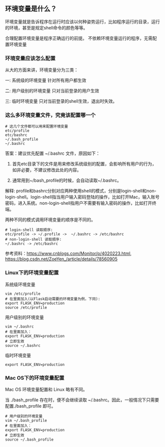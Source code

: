 ## 环境变量是什么？

环境变量就是告诉程序在运行时应该以何种姿势运行，比如程序运行的目录，运行的环境，甚至是规定shell命令的颜色等等。

合理配置环境变量是程序正确运行的前提。
不依赖环境变量运行的程序，无需配置环境变量

### 环境变量应该怎么配置

从大的方面来讲，环境变量分为三类：

一: 系统级的环境变量
针对所有用户都生效

二: 用户级别的环境变量
只对当前登录的用户生效

三: 临时环境变量
只对当前登录的shell生效，退出时失效。

### 这么多环境变量文件，究竟该配置哪一个

```
# 这几个文件都可以用来配置环境变量
etc/profile
etc/bashrc
~/.bash_profile
~/.bashrc
```

答案：建议优先配置 ~/.bashrc 文件，原因如下：

1. 首先etc目录下的文件是用来修改系统级别的配置，会影响所有用户的行为，如非必要，不建议修改此处的内容。

2. 通常用到~/bash_profile的时候，会自动读取~/.bashrc。

解释: profile和bashrc分别对应两种使用shell的模式，分别是login-shell和non-login-shell。login-shell指当用户输入密码登陆的操作，比如打开Mac，输入账号密码，进入系统。non-login-shell指用户不需要有输入密码的操作，比如打开终端。

两种不同的模式调用环境变量的顺序是不同的。
```
# login-shell 读取顺序: 
etc/profile -> ~/.profile ->  ~/.bashrc -> /etc/bashrc
# non-login-shell 读取顺序:
~/.bashrc -> /etc/bashrc
```
参考资料：https://www.cnblogs.com/Monitor/p/4020223.html,
https://blog.csdn.net/ZoeYen_/article/details/78560905


### Linux下的环境变量配置

系统级环境变量
```
vim /etc/profile
# 在里面加入(以Flask启动需要的环境变量为例，下同):
export FLASK_ENV=production
source /etc/profile
```

用户级别的环境变量

```
vim ~/.bashrc
# 在里面加入：
export FLASK_ENV=production
# 立即生效
source ~/.bashrc
```

临时环境变量
```
export FLASK_ENV=production
```

### Mac OS下的环境变量配置

Mac OS 环境变量配置和 Linux 略有不同。

当 ./bash_profile 存在时，便不会继续读取 ~/.bashrc。因此，一般情况下只需要配置./bash_profile 即可。

```
# 用户级别的环境变量
vim ~/.bash_profile
# 在里面加入：
export FLASK_ENV=production
# 立即生效
source ~/.bash_profile
```






